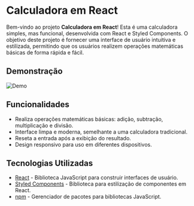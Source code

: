 # Calculadora em React

Bem-vindo ao projeto **Calculadora em React**! Esta é uma calculadora simples, mas funcional, desenvolvida com React e Styled Components. O objetivo deste projeto é fornecer uma interface de usuário intuitiva e estilizada, permitindo que os usuários realizem operações matemáticas básicas de forma rápida e fácil.

## Demonstração

![Demo](src/calculadora01.gif)  <!-- Insira um link para uma imagem ou GIF da sua calculadora em funcionamento -->

## Funcionalidades

- Realiza operações matemáticas básicas: adição, subtração, multiplicação e divisão.
- Interface limpa e moderna, semelhante a uma calculadora tradicional.
- Reseta a entrada após a exibição do resultado.
- Design responsivo para uso em diferentes dispositivos.

## Tecnologias Utilizadas

- [React](https://reactjs.org/) - Biblioteca JavaScript para construir interfaces de usuário.
- [Styled Components](https://styled-components.com/) - Biblioteca para estilização de componentes em React.
- [npm](https://www.npmjs.com/) - Gerenciador de pacotes para bibliotecas JavaScript.





